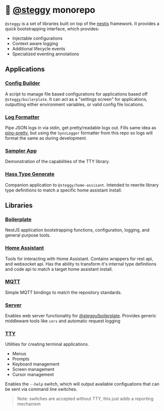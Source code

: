 # 🦕 [@steggy](https://github.com/mp3three/steggy) monorepo

`@steggy` is a set of libraries built on top of the [nestjs](https://nestjs.com/) framework.
It provides a quick bootstrapping interface, which provides:

- Injectable configurations
- Context aware logging
- Additional lifecycle events
- Specialized eventing annotations

## Applications

### [Config Builder](apps/config-builder)

A script to manage file based configurations for applications based off `@steggy/boilerplate`.
It can act as a "settings screen" for applications, outputting either environment variables, or valid config file locations.

### [Log Formatter](apps/log-formatter)

Pipe JSON logs in via stdin, get pretty/readable logs out.
Fills same idea as [pino-pretty](https://www.npmjs.com/package/pino-pretty), but using the `SyncLogger` formatter from this repo so logs will format the same as during development.

### [Sampler App](apps/sampler-app)

Demonstration of the capabilities of the TTY library.

### [Hass Type Generate](apps/hass-type-generate)

Companion application to `@steggy/home-assisant`. Intended to rewrite library type definitions to match a specific home assistant install.

## Libraries

### [Boilerplate](libs/boilerplate)

NestJS application bootstrapping functions, configuration, logging, and general purpose tools.

### [Home Assistant](libs/home-assistant)

Tools for interacting with Home Assistant. Contains wrappers for rest api, and websocket api.
Has the ability to transform it's internal type definitions and code api to match a target home assistant install.

### [MQTT](libs/mqtt)

Simple MQTT bindings to match the repository standards.

### [Server](libs/server)

Enables web server functionality for [@steggy/boilerplate](libs/boilerplate).
Provides generic middleware tools like `cors` and automatic request logging

### [TTY](libs/tty)

Utilities for creating terminal applications.

- Menus
- Prompts
- Keyboard management
- Screen management
- Cursor management

Enables the `--help` switch, which will output available configuations that can be sent via command line switches.

> Note: switches are accepted without TTY, this just adds a reporting mechanism
